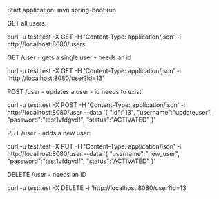 Start application:
mvn spring-boot:run

GET all users:

curl -u test:test -X GET -H 'Content-Type: application/json' -i http://localhost:8080/users



GET /user - gets a single user - needs an id

curl -u test:test -X GET -H 'Content-Type: application/json' -i 'http://localhost:8080/user?id=13'



POST /user - updates a user - id needs to exist:

curl -u test:test -X POST -H 'Content-Type: application/json' -i http://localhost:8080/user --data '{
"id":"13",
"username":"updateuser",
"password":"test1vfdgvdf",
"status":"ACTIVATED"
}'



PUT /user - adds a new user:

curl -u test:test -X PUT -H 'Content-Type: application/json' -i http://localhost:8080/user --data '{
"username":"new_user",
"password":"test1vfdgvdf",
"status":"ACTIVATED"
}'



DELETE /user - needs an ID

curl -u test:test -X DELETE -i 'http://localhost:8080/user?id=13'



